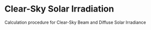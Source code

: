 # Clear-Sky Solar Irradiation
Calculation procedure for Clear-Sky Beam and Diffuse Solar Irradiance

